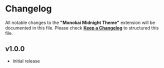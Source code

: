 # Changelog

All notable changes to the **"Monokai Midnight Theme"** extension will be documented in this file. Please check [**Keep a Changelog**](https://keepachangelog.com/) to structured this file.

## v1.0.0

-  Initial release
